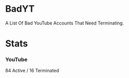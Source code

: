 # BadYT
A List Of Bad YouTube Accounts That Need Terminating.

# Stats

### YouTube
84 Active / 16 Terminated

